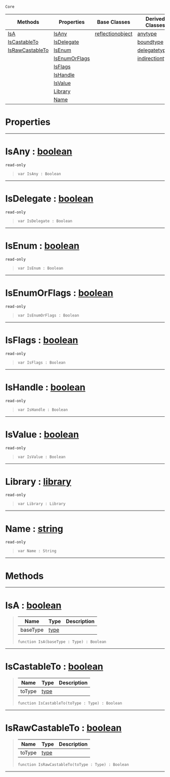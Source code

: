  `Core`

|Methods|Properties|Base Classes|Derived Classes|
|---|---|---|---|
|[ IsA](https://github.com/zeroengineteam/ZeroDocs/blob/master/code_reference/nada_base_types/type.markdown#isa-zero-engine-document)|[ IsAny](https://github.com/zeroengineteam/ZeroDocs/blob/master/code_reference/nada_base_types/type.markdown#isany-zero-engine-docume)|[reflectionobject](https://github.com/zeroengineteam/ZeroDocs/blob/master/code_reference/nada_base_types/reflectionobject.markdown)|[anytype](https://github.com/zeroengineteam/ZeroDocs/blob/master/code_reference/nada_base_types/anytype.markdown)|
|[ IsCastableTo](https://github.com/zeroengineteam/ZeroDocs/blob/master/code_reference/nada_base_types/type.markdown#iscastableto-zero-engine)|[ IsDelegate](https://github.com/zeroengineteam/ZeroDocs/blob/master/code_reference/nada_base_types/type.markdown#isdelegate-zero-engine-d)| |[boundtype](https://github.com/zeroengineteam/ZeroDocs/blob/master/code_reference/nada_base_types/boundtype.markdown)|
|[ IsRawCastableTo](https://github.com/zeroengineteam/ZeroDocs/blob/master/code_reference/nada_base_types/type.markdown#israwcastableto-zero-eng)|[ IsEnum](https://github.com/zeroengineteam/ZeroDocs/blob/master/code_reference/nada_base_types/type.markdown#isenum-zero-engine-docum)| |[delegatetype](https://github.com/zeroengineteam/ZeroDocs/blob/master/code_reference/nada_base_types/delegatetype.markdown)|
| |[ IsEnumOrFlags](https://github.com/zeroengineteam/ZeroDocs/blob/master/code_reference/nada_base_types/type.markdown#isenumorflags-zero-engin)| |[indirectiontype](https://github.com/zeroengineteam/ZeroDocs/blob/master/code_reference/nada_base_types/indirectiontype.markdown)|
| |[ IsFlags](https://github.com/zeroengineteam/ZeroDocs/blob/master/code_reference/nada_base_types/type.markdown#isflags-zero-engine-docu)| | |
| |[ IsHandle](https://github.com/zeroengineteam/ZeroDocs/blob/master/code_reference/nada_base_types/type.markdown#ishandle-zero-engine-doc)| | |
| |[ IsValue](https://github.com/zeroengineteam/ZeroDocs/blob/master/code_reference/nada_base_types/type.markdown#isvalue-zero-engine-docu)| | |
| |[ Library](https://github.com/zeroengineteam/ZeroDocs/blob/master/code_reference/nada_base_types/type.markdown#library-zero-engine-docu)| | |
| |[ Name](https://github.com/zeroengineteam/ZeroDocs/blob/master/code_reference/nada_base_types/type.markdown#name-zero-engine-documen)| | |


 #  Properties


---  
 #  IsAny : [boolean](https://github.com/zeroengineteam/ZeroDocs/blob/master/code_reference/nada_base_types/boolean.markdown)

 `read-only`

> 
> ``` lang=cpp, name=Nada
> var IsAny : Boolean


---  
 #  IsDelegate : [boolean](https://github.com/zeroengineteam/ZeroDocs/blob/master/code_reference/nada_base_types/boolean.markdown)

 `read-only`

> 
> ``` lang=cpp, name=Nada
> var IsDelegate : Boolean


---  
 #  IsEnum : [boolean](https://github.com/zeroengineteam/ZeroDocs/blob/master/code_reference/nada_base_types/boolean.markdown)

 `read-only`

> 
> ``` lang=cpp, name=Nada
> var IsEnum : Boolean


---  
 #  IsEnumOrFlags : [boolean](https://github.com/zeroengineteam/ZeroDocs/blob/master/code_reference/nada_base_types/boolean.markdown)

 `read-only`

> 
> ``` lang=cpp, name=Nada
> var IsEnumOrFlags : Boolean


---  
 #  IsFlags : [boolean](https://github.com/zeroengineteam/ZeroDocs/blob/master/code_reference/nada_base_types/boolean.markdown)

 `read-only`

> 
> ``` lang=cpp, name=Nada
> var IsFlags : Boolean


---  
 #  IsHandle : [boolean](https://github.com/zeroengineteam/ZeroDocs/blob/master/code_reference/nada_base_types/boolean.markdown)

 `read-only`

> 
> ``` lang=cpp, name=Nada
> var IsHandle : Boolean


---  
 #  IsValue : [boolean](https://github.com/zeroengineteam/ZeroDocs/blob/master/code_reference/nada_base_types/boolean.markdown)

 `read-only`

> 
> ``` lang=cpp, name=Nada
> var IsValue : Boolean


---  
 #  Library : [library](https://github.com/zeroengineteam/ZeroDocs/blob/master/code_reference/nada_base_types/library.markdown)

 `read-only`

> 
> ``` lang=cpp, name=Nada
> var Library : Library


---  
 #  Name : [string](https://github.com/zeroengineteam/ZeroDocs/blob/master/code_reference/nada_base_types/string.markdown)

 `read-only`

> 
> ``` lang=cpp, name=Nada
> var Name : String


---  
 #  Methods


---  
 #  IsA : [boolean](https://github.com/zeroengineteam/ZeroDocs/blob/master/code_reference/nada_base_types/boolean.markdown)

> 
> |Name|Type|Description|
> |---|---|---|
> |baseType|[type](https://github.com/zeroengineteam/ZeroDocs/blob/master/code_reference/nada_base_types/type.markdown)| |
> ``` lang=cpp, name=Nada
> function IsA(baseType : Type) : Boolean
> ``` 


---  
 #  IsCastableTo : [boolean](https://github.com/zeroengineteam/ZeroDocs/blob/master/code_reference/nada_base_types/boolean.markdown)

> 
> |Name|Type|Description|
> |---|---|---|
> |toType|[type](https://github.com/zeroengineteam/ZeroDocs/blob/master/code_reference/nada_base_types/type.markdown)| |
> ``` lang=cpp, name=Nada
> function IsCastableTo(toType : Type) : Boolean
> ``` 


---  
 #  IsRawCastableTo : [boolean](https://github.com/zeroengineteam/ZeroDocs/blob/master/code_reference/nada_base_types/boolean.markdown)

> 
> |Name|Type|Description|
> |---|---|---|
> |toType|[type](https://github.com/zeroengineteam/ZeroDocs/blob/master/code_reference/nada_base_types/type.markdown)| |
> ``` lang=cpp, name=Nada
> function IsRawCastableTo(toType : Type) : Boolean
> ``` 


---  
 

 